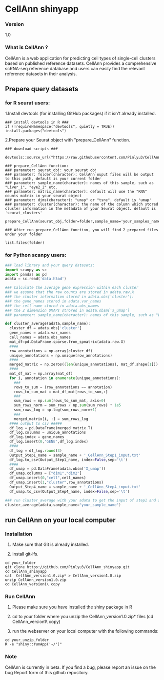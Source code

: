 # CellAnn shinyapp

### Version 
1.0

### What is CellAnn ?

CellAnn is a web application for predicting cell types of single-cell clusters based on published reference datasets. CellAnn provides a comprehensive scRNA-seq reference database and users can easily find the relevant reference datasets in their analysis.


## Prepare query datasets 
### for R seurat users:
1.Install devtools (for installing GitHub packages) if it isn't already installed.
```{r}
### install devtools in R ###
if (!requireNamespace("devtools", quietly = TRUE)) install.packages("devtools")
```
2.Prepare your Seurat object with "prepare_CellAnn" function.

```{r}
### download scripts ###

devtools::source_url("https://raw.githubusercontent.com/Pinlyu3/CellAnn/main/prepare_CellAnn.R")

### prepare_CellAnn function:
### parameter: seurat_obj: your seurat obj
### parameter: folder(character): CellAnn ouput files will be output to this path, default is your current folder
### parameter: sample_name(character): names of this sample, such as "Liver_1", "eye2_2" etc.
### parameter: matrix_name(character): default will use the "RNA" counts matrix in your seurat object
### parameter: dims(character): "umap" or "tsne". default is 'umap'
### parameter: cluster(character): the name of the column which stored cluster information in the metadata of your Seurat object. default is 'seurat_clusters'

prepare_CellAnn(seurat_obj,folder=folder,sample_name='your_samples_name',matrix_name='RNA',dims='umap',cluster='seurat_clusters')

### After run prepare_CellAnn function, you will find 2 prepared files under your folder 

list.files(folder)
```

### for Python scanpy users:
```python
### load library and your query datasets: 
import scanpy as sc
import pandas as pd
adata = sc.read('data.h5ad')

### Calculate the average gene expression within each cluster
### we assume that the raw counts are stored in adata.raw.X
### the cluster information stored in adata.obs['cluster']: 
### the gene_names stored in adata.var_names
### the cell name stored in adata.obs_names
### the 2 dimension UMAPs strored in adata.obsm['X_umap']
### parameter: sample_name(character): names of this sample, such as "Liver_1"

def cluster_average(adata,sample_name):
  cluster_df = adata.obs['cluster']
  gene_names = adata.var_names
  cell_names = adata.obs_names
  mat_df=pd.DataFrame.sparse.from_spmatrix(adata.raw.X)
  ####
  row_annotations = np.array(cluster_df)
  unique_annotations = np.unique(row_annotations)
  ####
  merged_matrix = np.zeros((len(unique_annotations), mat_df.shape[1]))
  ####
  mat_df_mat = np.array(mat_df)
  for i, annotation in enumerate(unique_annotations):
    ###
    rows_to_sum = (row_annotations == annotation)
    rows_to_sum_mat = mat_df_mat[rows_to_sum,:]
    ###
    sum_rows = np.sum(rows_to_sum_mat, axis=0)
    sum_rows_norm = sum_rows / np.sum(sum_rows) * 1e5
    sum_rows_log = np.log(sum_rows_norm+1)
    ###
    merged_matrix[i, :] = sum_rows_log
  #### output to csv #####
  df_log = pd.DataFrame(merged_matrix.T)
  df_log.columns = unique_annotations
  df_log.index = gene_names
  df_log.insert(0,"GENE",df_log.index)
  ####
  df_log = df_log.round(3)
  Output_Step1_name = sample_name + '_CellAnn_Step1_input.txt'
  df_log.to_csv(Output_Step1_name, index=False,sep='\t')
  ####
  df_umap = pd.DataFrame(adata.obsm['X_umap'])
  df_umap.columns = ["dim1","dim2"]
  df_umap.insert(0,"cell",cell_names)
  df_umap.insert(1,"cluster",row_annotations)
  Output_Step4_name = sample_name + '_CellAnn_Step4_input.txt'
  df_umap.to_csv(Output_Step4_name, index=False,sep='\t')

### run cluster_average with your adata to get the input of step1 and step4:
cluster_average(adata,sample_name="your_sample_name")

```
## run CellAnn on your local computer
### Installation 

1. Make sure that Git is already installed.

2. Install git-lfs.

```shell
cd your_folder
git clone https://github.com/Pinlyu3/CellAnn_shinyapp.git
cd CellAnn_shinyapp
cat  CellAnn_version1.0.zip* > CellAnn_version1.0.zip
unzip CellAnn_version1.0.zip
cd CellAnn_version1\ copy
```

### Run CellAnn 

1. Please make sure you have installed the shiny package in R

2. cd to your folder where you unzip the CellAnn_version1.0.zip* files (cd CellAnn_version1\ copy)

3. run the webserver on your local computer with the following commands:

```shell
cd your_unzip_folder
R -e "shiny::runApp('~/')"
```

### Note 
CellAnn is currently in beta. If you find a bug, please report an issue on the bug Report form of this github repository.
